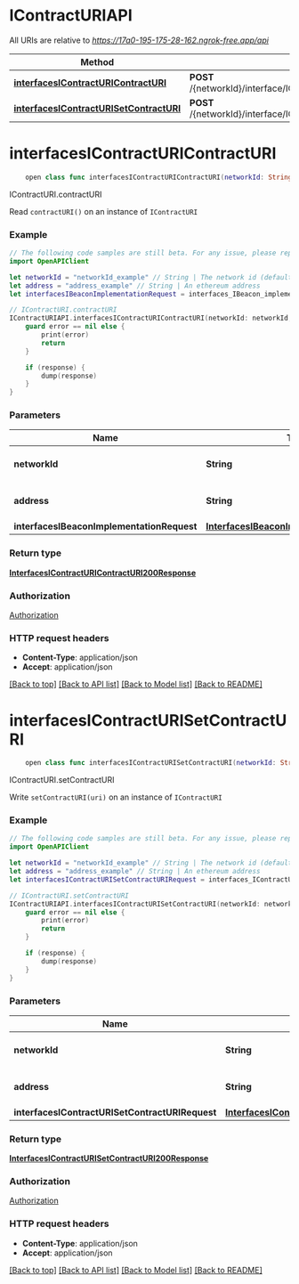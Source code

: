 # IContractURIAPI

All URIs are relative to *https://17a0-195-175-28-162.ngrok-free.app/api*

Method | HTTP request | Description
------------- | ------------- | -------------
[**interfacesIContractURIContractURI**](IContractURIAPI.md#interfacesicontracturicontracturi) | **POST** /{networkId}/interface/IContractURI/read/{address}/contractURI | IContractURI.contractURI
[**interfacesIContractURISetContractURI**](IContractURIAPI.md#interfacesicontracturisetcontracturi) | **POST** /{networkId}/interface/IContractURI/write/{address}/setContractURI | IContractURI.setContractURI


# **interfacesIContractURIContractURI**
```swift
    open class func interfacesIContractURIContractURI(networkId: String, address: String, interfacesIBeaconImplementationRequest: InterfacesIBeaconImplementationRequest, completion: @escaping (_ data: InterfacesIContractURIContractURI200Response?, _ error: Error?) -> Void)
```

IContractURI.contractURI

Read `contractURI()` on an instance of `IContractURI`

### Example
```swift
// The following code samples are still beta. For any issue, please report via http://github.com/OpenAPITools/openapi-generator/issues/new
import OpenAPIClient

let networkId = "networkId_example" // String | The network id (default to "80001")
let address = "address_example" // String | An ethereum address
let interfacesIBeaconImplementationRequest = interfaces_IBeacon_implementation_request(contractParams: 123) // InterfacesIBeaconImplementationRequest | 

// IContractURI.contractURI
IContractURIAPI.interfacesIContractURIContractURI(networkId: networkId, address: address, interfacesIBeaconImplementationRequest: interfacesIBeaconImplementationRequest) { (response, error) in
    guard error == nil else {
        print(error)
        return
    }

    if (response) {
        dump(response)
    }
}
```

### Parameters

Name | Type | Description  | Notes
------------- | ------------- | ------------- | -------------
 **networkId** | **String** | The network id | [default to &quot;80001&quot;]
 **address** | **String** | An ethereum address | 
 **interfacesIBeaconImplementationRequest** | [**InterfacesIBeaconImplementationRequest**](InterfacesIBeaconImplementationRequest.md) |  | 

### Return type

[**InterfacesIContractURIContractURI200Response**](InterfacesIContractURIContractURI200Response.md)

### Authorization

[Authorization](../README.md#Authorization)

### HTTP request headers

 - **Content-Type**: application/json
 - **Accept**: application/json

[[Back to top]](#) [[Back to API list]](../README.md#documentation-for-api-endpoints) [[Back to Model list]](../README.md#documentation-for-models) [[Back to README]](../README.md)

# **interfacesIContractURISetContractURI**
```swift
    open class func interfacesIContractURISetContractURI(networkId: String, address: String, interfacesIContractURISetContractURIRequest: InterfacesIContractURISetContractURIRequest, completion: @escaping (_ data: InterfacesIContractURISetContractURI200Response?, _ error: Error?) -> Void)
```

IContractURI.setContractURI

Write `setContractURI(uri)` on an instance of `IContractURI`

### Example
```swift
// The following code samples are still beta. For any issue, please report via http://github.com/OpenAPITools/openapi-generator/issues/new
import OpenAPIClient

let networkId = "networkId_example" // String | The network id (default to "80001")
let address = "address_example" // String | An ethereum address
let interfacesIContractURISetContractURIRequest = interfaces_IContractURI_setContractURI_request(contractParams: interfaces_IContractURI_setContractURI_request_contractParams(_0: "_0_example", uri: "uri_example")) // InterfacesIContractURISetContractURIRequest | 

// IContractURI.setContractURI
IContractURIAPI.interfacesIContractURISetContractURI(networkId: networkId, address: address, interfacesIContractURISetContractURIRequest: interfacesIContractURISetContractURIRequest) { (response, error) in
    guard error == nil else {
        print(error)
        return
    }

    if (response) {
        dump(response)
    }
}
```

### Parameters

Name | Type | Description  | Notes
------------- | ------------- | ------------- | -------------
 **networkId** | **String** | The network id | [default to &quot;80001&quot;]
 **address** | **String** | An ethereum address | 
 **interfacesIContractURISetContractURIRequest** | [**InterfacesIContractURISetContractURIRequest**](InterfacesIContractURISetContractURIRequest.md) |  | 

### Return type

[**InterfacesIContractURISetContractURI200Response**](InterfacesIContractURISetContractURI200Response.md)

### Authorization

[Authorization](../README.md#Authorization)

### HTTP request headers

 - **Content-Type**: application/json
 - **Accept**: application/json

[[Back to top]](#) [[Back to API list]](../README.md#documentation-for-api-endpoints) [[Back to Model list]](../README.md#documentation-for-models) [[Back to README]](../README.md)


